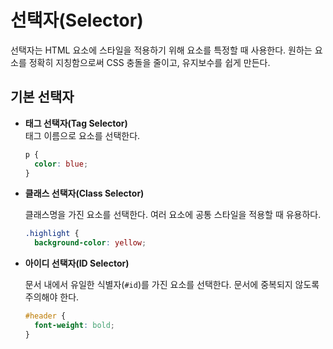 # 선택자(Selector)

선택자는 HTML 요소에 스타일을 적용하기 위해 요소를 특정할 때 사용한다. 원하는 요소를 정확히 지칭함으로써 CSS 충돌을 줄이고, 유지보수를 쉽게 만든다.

## 기본 선택자

- **태그 선택자(Tag Selector)**  
  태그 이름으로 요소를 선택한다.  
  ```css
  p {
    color: blue;
  }
  ```

- **클래스 선택자(Class Selector)**
  
  클래스명을 가진 요소를 선택한다. 여러 요소에 공통 스타일을 적용할 때 유용하다.
  
  ```css
  .highlight {
    background-color: yellow;
  
  ```
  
- **아이디 선택자(ID Selector)**
  
  문서 내에서 유일한 식별자(`#id`)를 가진 요소를 선택한다. 문서에 중복되지 않도록 주의해야 한다.
  
  ```css
  #header {
    font-weight: bold;
  }
  ```